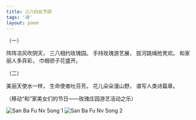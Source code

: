 ```yaml
---
title: 三八妇女节颂
tags: '诗'
layout: poem
---
```


（一）

阵阵凉风吹阴天， 三八相约玫瑰园。
手持玫瑰游艺展， 拔河跳绳抢凳欢。
和家丽人多异彩， 巾帼骄子花盛开。


（二）

美丽天使水一样， 生命使者吐芬芳。
花儿朵朵漫山野， 谱写人类诗篇章。

（移动“和”家美女们的节日——玫瑰庄园游艺活动之乐）

![San Ba Fu Nv Song 1](poems/san-ba-fu-nv-song-1.jpg)
![San Ba Fu Nv Song 2](poems/san-ba-fu-nv-song-2.jpg)
